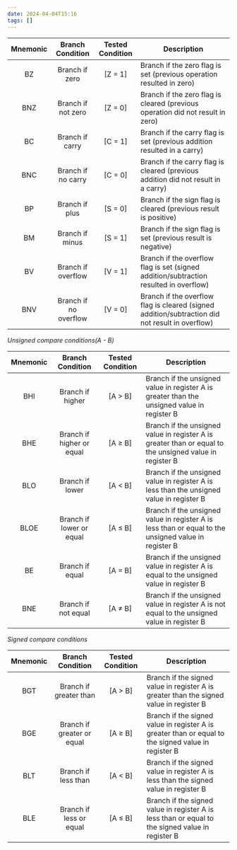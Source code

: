 ```yaml
---
date: 2024-04-04T15:16
tags: []
---
```

| Mnemonic |   Branch Condition    | Tested Condition | Description                                                                                     |
| :------: | :-------------------: | :--------------: | ----------------------------------------------------------------------------------------------- |
|    BZ    |    Branch if zero     |     [Z = 1]      | Branch if the zero flag is set (previous operation resulted in zero)                            |
|   BNZ    |  Branch if not zero   |     [Z = 0]      | Branch if the zero flag is cleared (previous operation did not result in zero)                  |
|    BC    |    Branch if carry    |     [C = 1]      | Branch if the carry flag is set (previous addition resulted in a carry)                         |
|   BNC    |  Branch if no carry   |     [C = 0]      | Branch if the carry flag is cleared (previous addition did not result in a carry)               |
|    BP    |    Branch if plus     |     [S = 0]      | Branch if the sign flag is cleared (previous result is positive)                                |
|    BM    |    Branch if minus    |     [S = 1]      | Branch if the sign flag is set (previous result is negative)                                    |
|    BV    |  Branch if overflow   |     [V = 1]      | Branch if the overflow flag is set (signed addition/subtraction resulted in overflow)           |
|   BNV    | Branch if no overflow |     [V = 0]      | Branch if the overflow flag is cleared (signed addition/subtraction did not result in overflow) |

*Unsigned compare conditions(A - B)*

| Mnemonic |     Branch Condition      | Tested Condition | Description                                                                                             |
| :------: | :-----------------------: | :--------------: | ------------------------------------------------------------------------------------------------------- |
|   BHI    |     Branch if higher      |     [A > B]      | Branch if the unsigned value in register A is greater than the unsigned value in register B             |
|   BHE    | Branch if higher or equal |     [A ≥ B]      | Branch if the unsigned value in register A is greater than or equal to the unsigned value in register B |
|   BLO    |      Branch if lower      |     [A < B]      | Branch if the unsigned value in register A is less than the unsigned value in register B                |
|   BLOE   | Branch if lower or equal  |     [A ≤ B]      | Branch if the unsigned value in register A is less than or equal to the unsigned value in register B    |
|    BE    |      Branch if equal      |     [A = B]      | Branch if the unsigned value in register A is equal to the unsigned value in register B                 |
|   BNE    |    Branch if not equal    |     [A ≠ B]      | Branch if the unsigned value in register A is not equal to the unsigned value in register B             |

*Signed compare conditions*

| Mnemonic |      Branch Condition      | Tested Condition | Description                                                                                         |
| :------: | :------------------------: | :--------------: | --------------------------------------------------------------------------------------------------- |
|   BGT    |   Branch if greater than   |     [A > B]      | Branch if the signed value in register A is greater than the signed value in register B             |
|   BGE    | Branch if greater or equal |     [A ≥ B]      | Branch if the signed value in register A is greater than or equal to the signed value in register B |
|   BLT    |    Branch if less than     |     [A < B]      | Branch if the signed value in register A is less than the signed value in register B                |
|   BLE    |  Branch if less or equal   |     [A ≤ B]      | Branch if the signed value in register A is less than or equal to the signed value in register B    |
